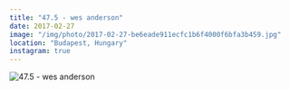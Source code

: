 ```yaml
---
title: "47.5 - wes anderson"
date: 2017-02-27
image: "/img/photo/2017-02-27-be6eade911ecfc1b6f4000f6bfa3b459.jpg"
location: "Budapest, Hungary"
instagram: true
---
```


![47.5 - wes anderson](/img/photo/2017-02-27-be6eade911ecfc1b6f4000f6bfa3b459.jpg)
